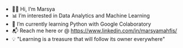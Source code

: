 - 🧕🏼 Hi, I’m Marsya
- 📊 I’m interested in Data Analytics and Machine Learning
- 🌱 I’m currently learning Python with Google Colaboratory
- 📬 Reach me here or @ https://www.linkedin.com/in/marsyamahfis/
- 💡 "Learning is a treasure that will follow its owner everywhere"

<!---
mrsyamhfis/mrsyamhfis is a ✨ special ✨ repository because its `README.md` (this file) appears on your GitHub profile.
You can click the Preview link to take a look at your changes.
--->

